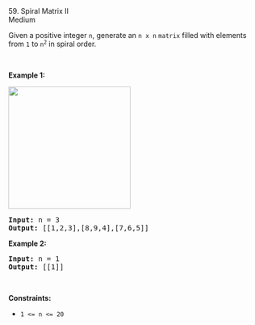 
<div class="flex h-full w-full overflow-y-auto bg-layer-1 dark:bg-dark-layer-1"><div class="flex h-full w-full flex-1 flex-col"><div class="w-full px-5 pt-4"><div class="w-full"><div class="flex space-x-4"><div class="flex-1"><div class="flex items-center"><div class="h-full"><span class="mr-2 text-lg font-medium text-label-1 dark:text-dark-label-1">59. Spiral Matrix II</span><div class="mt-1 inline-flex min-h-[20px] items-center space-x-2 align-top"><div class="inline-flex items-center space-x-2"></div></div></div></div></div><div class="flex items-center"><div class="inline-flex gap-2 text-lg"><div class="popover-wrapper inline-block" data-headlessui-state=""><div><div id="headlessui-popover-button-:rb:" aria-expanded="false" data-headlessui-state=""><div class="cursor-pointer rounded p-[3px] text-gray-6 transition-colors dark:text-dark-gray-6 hover:bg-fill-3 dark:hover:bg-dark-fill-3"></div></div></div></div></div></div></div><div class="mt-3 flex space-x-4"><div class="bg-yellow dark:bg-dark-yellow text-yellow dark:text-dark-yellow inline-block rounded-[21px] bg-opacity-[.15] px-2.5 py-1 text-xs font-medium capitalize dark:bg-opacity-[.15]">Medium</div><div class="flex items-center space-x-4"></div></div></div></div></div><div class="px-5 pt-4"><div class="_1l1MA" data-track-load="qd_description_content">
<p>Given a positive integer <code>n</code>, generate an <code>n x n</code> <code>matrix</code> filled with elements from <code>1</code> to <code>n<sup>2</sup></code> in spiral order.</p>

<p>&nbsp;</p>
<p><strong class="example">Example 1:</strong></p>
<img alt="" src="https://assets.leetcode.com/uploads/2020/11/13/spiraln.jpg" style="width: 242px; height: 242px;">
<pre><strong>Input:</strong> n = 3
<strong>Output:</strong> [[1,2,3],[8,9,4],[7,6,5]]
</pre>

<p><strong class="example">Example 2:</strong></p>

<pre><strong>Input:</strong> n = 1
<strong>Output:</strong> [[1]]
</pre>

<p>&nbsp;</p>
<p><strong>Constraints:</strong></p>

<ul>
	<li><code>1 &lt;= n &lt;= 20</code></li>
</ul>
